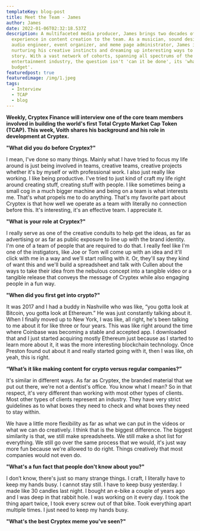 ```yaml
---
templateKey: blog-post
title: Meet the Team - James
author: James
date: 2022-01-06T02:32:18.537Z
description: A multifaceted media producer, James brings two decades of
  experience in content creation to the team. As a musician, sound designer,
  audio engineer, event organizer, and meme page administrator, James is always
  nurturing his creative instincts and dreaming up interesting ways to tell a
  story. With a vast network of cohorts, spanning all spectrums of the
  entertainment industry, the question isn't 'can it be done', its 'what's your
  budget'.
featuredpost: true
featuredimage: /img/1.jpeg
tags:
  - Interview
  - TCAP
  - blog
---
```

**Weekly, Cryptex Finance will interview one of the core team members involved in building the world's first Total Crypto Market Cap Token (TCAP). This week, Voith shares his background and his role in development at Cryptex.**

**"What did you do before Cryptex?"**

I mean, I've done so many things. Mainly what I have tried to focus my life around is just being involved in teams, creative teams, creative projects whether it's by myself or with professional work. I also just really like working. I like being productive. I've tried to just kind of craft my life right around creating stuff, creating stuff with people. I like sometimes being a small cog in a much bigger machine and being on a team is what interests me. That's what propels me to do anything. That's my favorite part about Cryptex is that how well we operate as a team with literally no connection before this. It's interesting, it's an effective team. I appreciate it.

**"What is your role at Cryptex?"**

I really serve as one of the creative conduits to help get the ideas, as far as advertising or as far as public exposure to line up with the brand identity. I'm one of a team of people that are required to do that. I really feel like I'm one of the instigators, like Joe or Tom will come up with an idea and it'll click with me in a way and we'll start rolling with it. Or, they'll say they kind of want this and we'll build a spreadsheet and talk with Cullen about the ways to take their idea from the nebulous concept into a tangible video or a tangible release that conveys the message of Cryptex while also engaging people in a fun way.

**"When did you first get into crypto?"**

It was 2017 and I had a buddy in Nashville who was like, “you gotta look at Bitcoin, you gotta look at Ethereum.” He was just constantly talking about it. When I finally moved up to New York, I was like, all right, he's been talking to me about it for like three or four years. This was like right around the time where Coinbase was becoming a stable and accepted app. I downloaded that and I just started acquiring mostly Ethereum just because as I started to learn more about it, it was the more interesting blockchain technology. Once Preston found out about it and really started going with it, then I was like, oh yeah, this is right.

**“What’s it like making content for crypto versus regular companies?”**

It's similar in different ways. As far as Cryptex, the branded material that we put out there, we're not a dentist's office. You know what I mean? So in that respect, it's very different than working with most other types of clients. Most other types of clients represent an industry. They have very strict guidelines as to what boxes they need to check and what boxes they need to stay within.

We have a little more flexibility as far as what we can put in the videos or what we can do creatively. I think that is the biggest difference. The biggest similarity is that, we still make spreadsheets. We still make a shot list for everything. We still go over the same process that we would, it's just way more fun because we're allowed to do right. Things creatively that most companies would not even do.

**"What's a fun fact that people don't know about you?"**

I don’t know, there's just so many strange things. I craft, I literally have to keep my hands busy. I cannot stay still. I have to keep busy yesterday. I made like 30 candles last night. I bought an e-bike a couple of years ago and I was deep in that rabbit hole. I was working on it every day. I took the thing apart twice, I took every screw out of that bike. Took everything apart multiple times. I just need to keep my hands busy.

**"What's the best Cryptex meme you've seen?"**